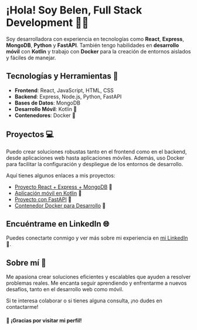 # ¡Hola! Soy Belen, Full Stack Development 👩‍💻

Soy desarrolladora con experiencia en tecnologías como **React**, **Express**, **MongoDB**, **Python** y **FastAPI**. También tengo habilidades en **desarrollo móvil** con **Kotlin** y trabajo con **Docker** para la creación de entornos aislados y fáciles de manejar.

## Tecnologías y Herramientas 🔧

- **Frontend**: React, JavaScript, HTML, CSS
- **Backend**: Express, Node.js, Python, FastAPI
- **Bases de Datos**: MongoDB
- **Desarrollo Móvil**: Kotlin 📱
- **Contenedores**: Docker 🐳

## Proyectos 💻

Puedo crear soluciones robustas tanto en el frontend como en el backend, desde aplicaciones web hasta aplicaciones móviles. Además, uso Docker para facilitar la configuración y despliegue de los entornos de desarrollo.

Aquí tienes algunos enlaces a mis proyectos:

- [Proyecto React + Express + MongoDB](#) 🔗
- [Aplicación móvil en Kotlin](#) 📲
- [Proyecto con FastAPI](#) 🚀
- [Contenedor Docker para Desarrollo](#) 🐋

## Encuéntrame en LinkedIn 🌐

Puedes conectarte conmigo y ver más sobre mi experiencia en [mi LinkedIn](https://www.linkedin.com/in/bel%C3%A9n-bastos-davila-052269252/) 🔗.

## Sobre mí 📝

Me apasiona crear soluciones eficientes y escalables que ayuden a resolver problemas reales. Me encanta seguir aprendiendo y enfrentarme a nuevos desafíos, tanto en el desarrollo web como móvil.

Si te interesa colaborar o si tienes alguna consulta, ¡no dudes en contactarme!


#### 🌟 ¡Gracias por visitar mi perfil!
